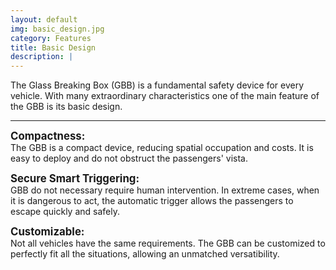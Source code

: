```yaml
---
layout: default
img: basic_design.jpg
category: Features
title: Basic Design
description: |
---
```

  The Glass Breaking Box (GBB) is a fundamental safety device for every vehicle. With many extraordinary characteristics one of the main feature of the GBB is its basic design.

----

  <big><b>Compactness:</b></big><br> The GBB is a compact device, reducing spatial occupation and costs. It is easy to deploy and do not obstruct the passengers' vista.

  <big><b>Secure Smart Triggering:</b></big><br> GBB do not necessary require human intervention. In extreme cases, when it is dangerous to act, the automatic trigger allows the passengers to escape quickly and safely.

  <big><b>Customizable:</b></big><br> Not all vehicles have the same requirements. The GBB can be customized to perfectly fit all the situations, allowing an unmatched versatibility.